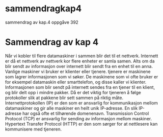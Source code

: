 # sammendragkap4
sammendrag av kap.4 oppgåve  392

<!DOCTYPE HTML>

<html>
    <head>
        <title>Sammendrg av kapittel 4</title>
    </head>
    <body>
        <h1>Sammendrag av kap 4</h1>
        <p>Når vi kobler til flere datamaskiner i sammen blir det til et nettverk. Internett er då et nettverk av nettverk kor flere enheter er samla samen. Alts om da blir sendt av informasjon over internett blir sendt fra en enhet til en anna. Vanlige maskiner vi bruker er klienter eller tjenere. tjenere er maskinene som lagrer informasjonen som vi søker. De maskinene som vi ofte bruker er for eksempel datamaskin eller smarttelefon, og disse kaller vi klienter.  Informasjonen som blir sendt på internett sendes fra en tjener til en klient, og blir delt opp i mindre pakker. Då er det viktig for tjeneren å følge protokoller slik at pakkene blir sett sammen på riktig måte. Internettprotokollen (IP) er den som er ansvarlig for kommunikasjon mellom datamaskiner og gir alle maskiner en heilt unik IP-adresse. En slik IP-adresse har også ofte et tilhørende domenenavn. Transmission Control Protocol (TCP) er ansvarlig for sending av informasjon mellom maskiner. Hypertext Transfer Protocol (HTTP) er den som sørger for at nettlesere kan kommunisere med tjeneren. </p> 
    </body>
    
</html>

